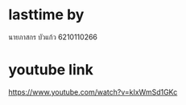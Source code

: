 # lasttime by

นายภาสกร บัวแก้ว 6210110266

# youtube link

https://www.youtube.com/watch?v=kIxWmSd1GKc
